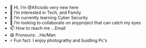 - 👋 Hi, I’m @Aficiodo very new here
- 👀 I’m interested in Tech, and Family
- 🌱 I’m currently learning Cyber Security
- 💞️ I’m looking to collaborate on anyproject that can catch my eyes
- 📫 How to reach me ...Email
- 😄 Pronouns: ..He/Man
- ⚡ Fun fact: I enjoy photograthy and buidling Pc's

<!---
Aficiodo/Aficiodo is a ✨ special ✨ repository because its `README.md` (this file) appears on your GitHub profile.
You can click the Preview link to take a look at your changes.
--->
